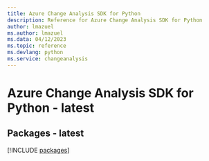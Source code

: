 ```yaml
---
title: Azure Change Analysis SDK for Python
description: Reference for Azure Change Analysis SDK for Python
author: lmazuel
ms.author: lmazuel
ms.data: 04/12/2023
ms.topic: reference
ms.devlang: python
ms.service: changeanalysis
---
```

# Azure Change Analysis SDK for Python - latest
## Packages - latest
[!INCLUDE [packages](change-analysis-index.md)]